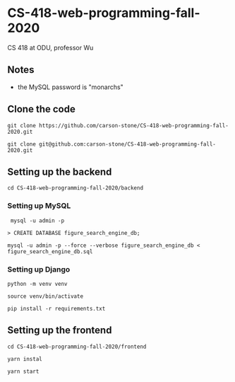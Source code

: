 # CS-418-web-programming-fall-2020
CS 418 at ODU, professor Wu

## Notes
- the MySQL password is "monarchs"



## Clone the code
`git clone https://github.com/carson-stone/CS-418-web-programming-fall-2020.git`

`git clone git@github.com:carson-stone/CS-418-web-programming-fall-2020.git`


## Setting up the backend
`cd CS-418-web-programming-fall-2020/backend`

### Setting up MySQL
` mysql -u admin -p`

`> CREATE DATABASE figure_search_engine_db;`

`mysql -u admin -p --force --verbose figure_search_engine_db < figure_search_engine_db.sql`

### Setting up Django
`python -m venv venv`

`source venv/bin/activate`

`pip install -r requirements.txt`



## Setting up the frontend
`cd CS-418-web-programming-fall-2020/frontend`

`yarn instal`

`yarn start`

